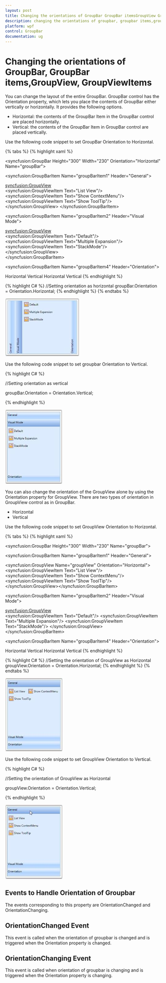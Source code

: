 ```yaml
---
layout: post
title: Changing the orientations of GroupBar GroupBar itemsGroupView GroupViewItems| GroupBar | Wpf | Syncfusion
description: changing the orientations of groupbar, groupbar items,groupview, groupviewitems
platform: wpf
control: GroupBar
documentation: ug
---
```


# Changing the orientations of GroupBar, GroupBar items,GroupView, GroupViewItems

You can change the layout of the entire GroupBar. GroupBar control has the Orientation property, which lets you place the contents of GroupBar either vertically or horizontally. It provides the following options.

* Horizontal: the contents of the GroupBar Item in the GroupBar control are placed horizontally.
* Vertical: the contents of the GroupBar Item in GroupBar control are placed vertically.

Use the following code snippet to set GroupBar Orientation to Horizontal.


{% tabs %}
{% highlight xaml %}
<!-- Adding GroupBar -->
<syncfusion:GroupBar Height="300" Width="230" Orientation="Horizontal" Name="groupBar">  
<!-- Adding GroupBarItem -->  
<syncfusion:GroupBarItem Name="groupBarItem1" Header="General"> 
   <!-- Adding content for GroupBar item using GroupView -->
   <syncfusion:GroupView>     
   <syncfusion:GroupViewItem Text="List View"/>   
   <syncfusion:GroupViewItem Text="Show ContextMenu"/>  
   <syncfusion:GroupViewItem Text="Show ToolTip"/>  
   </syncfusion:GroupView> 
   </syncfusion:GroupBarItem>  
   <!-- Adding GroupBarItem --> 
   <syncfusion:GroupBarItem Name="groupBarItem2" Header="Visual Mode"> 
   <!-- Adding content for GroupBar item using GroupView --> 
   <syncfusion:GroupView>      
   <syncfusion:GroupViewItem Text="Default"/>  
   <syncfusion:GroupViewItem Text="Multiple Expansion"/> 
   <syncfusion:GroupViewItem Text="StackMode"/>  
   </syncfusion:GroupView>  
   </syncfusion:GroupBarItem>  
   <!-- Adding GroupBarItem -->  
   <syncfusion:GroupBarItem Name="groupBarItem4" Header="Orientation"> 
   <!-- Adding content for GroupBar item using panel -->  
   <StackPanel Orientation="Vertical">     
   <TextBlock Text="GroupBar Orientation" Margin="4,4,2,2"/>   
   <RadioButton IsChecked="True" Margin="4,2,2,2">Horizontal</RadioButton>     
   <RadioButton Margin="4,2,2,2">Vertical</RadioButton>      
   <TextBlock Text="GroupView Orientation" Margin="4,4,2,2"/>    
   <RadioButton Margin="4,2,2,2">Horizontal</RadioButton>   
   <RadioButton IsChecked="True" Margin="4,2,2,2">Vertical</RadioButton>
   </StackPanel>
   </syncfusion:GroupBarItem>
   </syncfusion:GroupBar> 
   {% endhighlight %} 

{% highlight C# %}
//Setting orientation as horizontal
groupBar.Orientation = Orientation.Horizontal; 
{% endhighlight %} 
{% endtabs %}


![](Changing-the-orientations-of-GroupBar-GroupBar-itemsGroupView-GroupViewItems_images/Changing-the-orientations-of-GroupBar-GroupBar-itemsGroupView-GroupViewItems_img1.jpeg)



Use the following code snippet to set groupbar Orientation to Vertical.



{% highlight C# %}


//Setting orientation as vertical

groupBar.Orientation = Orientation.Vertical;


{% endhighlight %}


![](Changing-the-orientations-of-GroupBar-GroupBar-itemsGroupView-GroupViewItems_images/Changing-the-orientations-of-GroupBar-GroupBar-itemsGroupView-GroupViewItems_img2.jpeg)





You can also change the orientation of the GroupView alone by using the Orientation property for GroupView. There are two types of orientation in GroupView control as in GroupBar.

* Horizontal
* Vertical



Use the following code snippet to set GroupView Orientation to Horizontal.

{% tabs %}
{% highlight xaml %}
<!-- Adding GroupBar -->
 <syncfusion:GroupBar Height="300" Width="230" Name="groupBar">
 <!-- Adding GroupBarItem -->
 <syncfusion:GroupBarItem Name="groupBarItem1" Header="General"> 
 <!-- Adding content for GroupBar item using GroupView --> 
 <syncfusion:GroupView Name="groupView" Orientation="Horizontal"> 
 <syncfusion:GroupViewItem Text="List View"/>  
 <syncfusion:GroupViewItem Text="Show ContextMenu"/>  
 <syncfusion:GroupViewItem Text="Show ToolTip"/>  
 </syncfusion:GroupView></syncfusion:GroupBarItem>
 <!-- Adding GroupBarItem -->
 <syncfusion:GroupBarItem Name="groupBarItem2" Header="Visual Mode"> 
 <!-- Adding content for GroupBar item using GroupView --> 
 <syncfusion:GroupView>    
 <syncfusion:GroupViewItem Text="Default"/> 
 <syncfusion:GroupViewItem Text="Multiple Expansion"/> 
 <syncfusion:GroupViewItem Text="StackMode"/> 
 </syncfusion:GroupView></syncfusion:GroupBarItem>
 <!-- Adding GroupBarItem -->
 <syncfusion:GroupBarItem Name="groupBarItem4" Header="Orientation"> 
 <!-- Adding content for GroupBar item using panel --> 
 <StackPanel Orientation="Vertical">   
 <TextBlock Text="GroupBar Orientation" Margin="4,4,2,2"/>    
 <RadioButton IsChecked="True" Margin="4,2,2,2">Horizontal</RadioButton>
 <RadioButton Margin="4,2,2,2">Vertical</RadioButton>  
 <TextBlock Text="GroupView Orientation" Margin="4,4,2,2"/>   
 <RadioButton Margin="4,2,2,2">Horizontal</RadioButton> 
 <RadioButton IsChecked="True" Margin="4,2,2,2">Vertical</RadioButton> 
 </StackPanel></syncfusion:GroupBarItem>
 </syncfusion:GroupBar>
 {% endhighlight %} 

{% highlight C# %}
//Setting the orientation of GroupView as Horizontal
groupView.Orientation = Orientation.Horizontal; 
{% endhighlight %} 
{% endtabs %}




![](Changing-the-orientations-of-GroupBar-GroupBar-itemsGroupView-GroupViewItems_images/Changing-the-orientations-of-GroupBar-GroupBar-itemsGroupView-GroupViewItems_img3.jpeg)



Use the following code snippet to set GroupView Orientation to Vertical.



{% highlight C# %}

//Setting the orientation of GroupView as Horizontal

groupView.Orientation = Orientation.Vertical;

{% endhighlight %}

![](Changing-the-orientations-of-GroupBar-GroupBar-itemsGroupView-GroupViewItems_images/Changing-the-orientations-of-GroupBar-GroupBar-itemsGroupView-GroupViewItems_img4.jpeg)





## Events to Handle Orientation of Groupbar

The events corresponding to this property are OrientationChanged and OrientationChanging.           

## OrientationChanged Event

This event is called when the orientation of groupbar is changed and is triggered when the Orientation property is changed.

## OrientationChanging Event

This event is called when orientation of groupbar is changing and is triggered when the Orientation property is changing.

